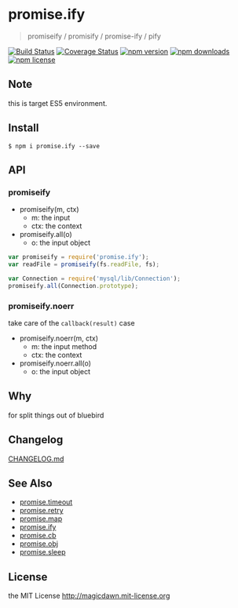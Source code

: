 # promise.ify
> promiseify / promisify / promise-ify / pify

[![Build Status](https://img.shields.io/travis/magicdawn/promise.ify.svg?style=flat-square)](https://travis-ci.org/magicdawn/promise.ify)
[![Coverage Status](https://img.shields.io/coveralls/magicdawn/promise.ify.svg?style=flat-square)](https://coveralls.io/github/magicdawn/promise.ify?branch=master)
[![npm version](https://img.shields.io/npm/v/promise.ify.svg?style=flat-square)](https://www.npmjs.com/package/promise.ify)
[![npm downloads](https://img.shields.io/npm/dm/promise.ify.svg?style=flat-square)](https://www.npmjs.com/package/promise.ify)
[![npm license](https://img.shields.io/npm/l/promise.ify.svg?style=flat-square)](http://magicdawn.mit-license.org)

## Note
this is target ES5 environment.

## Install
```
$ npm i promise.ify --save
```

## API

### promiseify

- promiseify(m, ctx)
    - m: the input
    - ctx: the context
- promiseify.all(o)
    - o: the input object

```js
var promiseify = require('promise.ify');
var readFile = promiseify(fs.readFile, fs);

var Connection = require('mysql/lib/Connection');
promiseify.all(Connection.prototype);
```

### promiseify.noerr
take care of the `callback(result)` case

- promiseify.noerr(m, ctx)
    - m: the input method
    - ctx: the context
- promiseify.noerr.all(o)
    - o: the input object

## Why

for split things out of bluebird

## Changelog
[CHANGELOG.md](CHANGELOG.md)

## See Also

- [promise.timeout](https://github.com/magicdawn/promise.timeout)
- [promise.retry](https://github.com/magicdawn/promise.retry)
- [promise.map](https://github.com/magicdawn/promise.map)
- [promise.ify](https://github.com/magicdawn/promise.ify)
- [promise.cb](https://github.com/magicdawn/promise.cb)
- [promise.obj](https://github.com/magicdawn/promise.obj)
- [promise.sleep](https://github.com/magicdawn/promise.sleep)

## License

the MIT License http://magicdawn.mit-license.org
